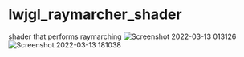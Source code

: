 # lwjgl_raymarcher_shader
shader that performs raymarching
![Screenshot 2022-03-13 013126](https://user-images.githubusercontent.com/69918769/158064655-c82f1f16-5ca5-4a55-ad8a-49fbc9b3a9eb.png)
![Screenshot 2022-03-13 181038](https://user-images.githubusercontent.com/69918769/158071036-3e6ee9f4-1a62-4b09-8c2b-60e515488664.png)
